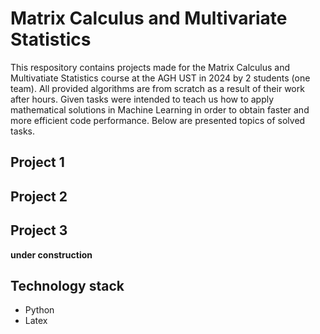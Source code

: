 # Matrix Calculus and Multivariate Statistics
This respository contains projects made for the Matrix Calculus and Multivatiate Statistics course at the AGH UST in 2024 by 2 students (one team).
All provided algorithms are from scratch as a result of their work after hours. Given tasks were intended to teach us how to apply mathematical solutions in Machine Learning in order to obtain faster and more efficient code performance. Below are presented topics of solved tasks.

## Project 1

## Project 2

## Project 3
**under construction**

## Technology stack
- Python
- Latex
